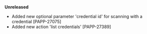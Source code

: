 **Unreleased**
* Added new optional parameter 'credential id' for scanning with a credential [PAPP-27075]
* Added new action 'list credentials' [PAPP-27389]